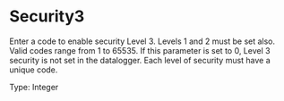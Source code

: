 # Security3

Enter a code to enable security Level 3. Levels 1 and 2 must be set also. Valid codes range from 1 to 65535. If this parameter is set to 0, Level 3 security is not set in the datalogger. Each level of security must have a unique code.

Type: Integer
